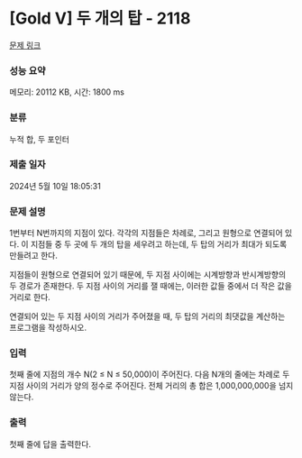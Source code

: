 # [Gold V] 두 개의 탑 - 2118 

[문제 링크](https://www.acmicpc.net/problem/2118) 

### 성능 요약

메모리: 20112 KB, 시간: 1800 ms

### 분류

누적 합, 두 포인터

### 제출 일자

2024년 5월 10일 18:05:31

### 문제 설명

<p>1번부터 N번까지의 지점이 있다. 각각의 지점들은 차례로, 그리고 원형으로 연결되어 있다. 이 지점들 중 두 곳에 두 개의 탑을 세우려고 하는데, 두 탑의 거리가 최대가 되도록 만들려고 한다.</p>

<p>지점들이 원형으로 연결되어 있기 때문에, 두 지점 사이에는 시계방향과 반시계방향의 두 경로가 존재한다. 두 지점 사이의 거리를 잴 때에는, 이러한 값들 중에서 더 작은 값을 거리로 한다.</p>

<p>연결되어 있는 두 지점 사이의 거리가 주어졌을 때, 두 탑의 거리의 최댓값을 계산하는 프로그램을 작성하시오.</p>

### 입력 

 <p>첫째 줄에 지점의 개수 N(2 ≤ N ≤ 50,000)이 주어진다. 다음 N개의 줄에는 차례로 두 지점 사이의 거리가 양의 정수로 주어진다. 전체 거리의 총 합은 1,000,000,000을 넘지 않는다.</p>

### 출력 

 <p>첫째 줄에 답을 출력한다.</p>

